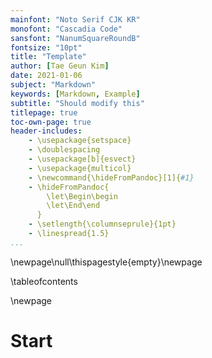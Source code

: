 ```yaml
---
mainfont: "Noto Serif CJK KR"
monofont: "Cascadia Code"
sansfont: "NanumSquareRoundB"
fontsize: "10pt"
title: "Template"
author: [Tae Geun Kim]
date: 2021-01-06
subject: "Markdown"
keywords: [Markdown, Example]
subtitle: "Should modify this"
titlepage: true
toc-own-page: true
header-includes:
    - \usepackage{setspace}
    - \doublespacing
    - \usepackage[b]{esvect}
    - \usepackage{multicol}
    - \newcommand{\hideFromPandoc}[1]{#1}
    - \hideFromPandoc{
        \let\Begin\begin
        \let\End\end
      }
    - \setlength{\columnseprule}{1pt}
    - \linespread{1.5}
...
```


\newpage\null\thispagestyle{empty}\newpage

\tableofcontents

\newpage

# Start

